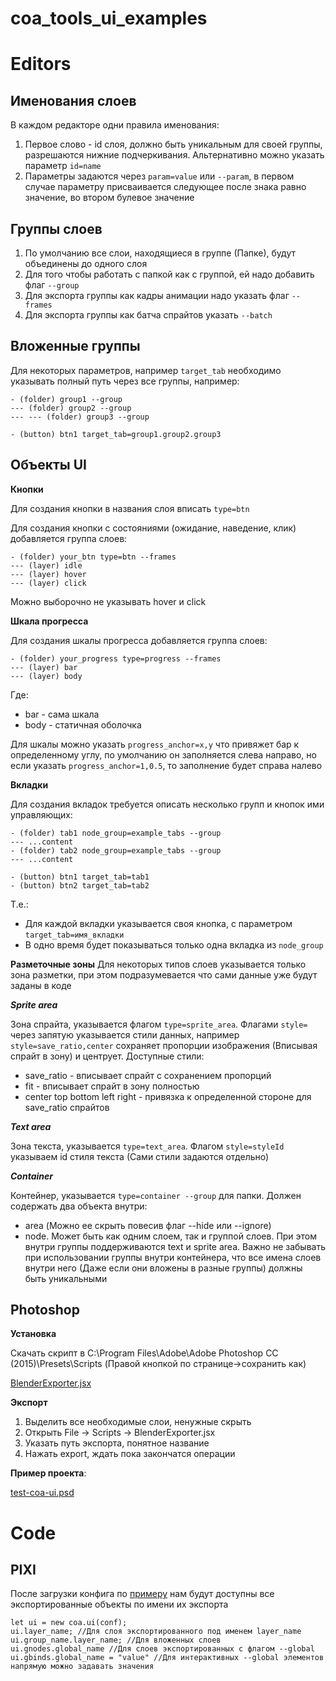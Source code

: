 # coa_tools_ui_examples

# Editors

## Именования слоев

В каждом редакторе одни правила именования:

1. Первое слово - id слоя, должно быть уникальным для своей группы, разрешаются нижние подчеркивания. Альтернативно можно указать параметр `id=name`
2. Параметры задаются через `param=value` или `--param`, в первом случае параметру присваивается следующее после знака равно значение, во втором булевое значение

## Группы слоев

1. По умолчанию все слои, находящиеся в группе (Папке), будут объединены до одного слоя
2. Для того чтобы работать с папкой как с группой, ей надо добавить флаг `--group`
3. Для экспорта группы как кадры анимации надо указать флаг `--frames`
4. Для экспорта группы как батча спрайтов указать `--batch`

## Вложенные группы

Для некоторых параметров, например `target_tab` необходимо указывать полный путь через все группы, например:

    - (folder) group1 --group
    --- (folder) group2 --group
    --- --- (folder) group3 --group

    - (button) btn1 target_tab=group1.group2.group3

## Объекты UI

**Кнопки**

Для создания кнопки в названия слоя вписать `type=btn`

Для создания кнопки с состояниями (ожидание, наведение, клик) добавляется группа слоев:

    - (folder) your_btn type=btn --frames
    --- (layer) idle
    --- (layer) hover
    --- (layer) click

Можно выборочно не указывать hover и click

**Шкала прогресса**

Для создания шкалы прогресса добавляется группа слоев:

    - (folder) your_progress type=progress --frames
    --- (layer) bar
    --- (layer) body

Где:

- bar - сама шкала
- body - статичная оболочка

Для шкалы можно указать `progress_anchor=x,y` что привяжет бар к определенному углу,
по умолчанию он заполняется слева направо, но если указать `progress_anchor=1,0.5`, то заполнение будет справа налево

**Вкладки**

Для создания вкладок требуется описать несколько групп и кнопок ими управляющих:

    - (folder) tab1 node_group=example_tabs --group
    --- ...content
    - (folder) tab2 node_group=example_tabs --group
    --- ...content

    - (button) btn1 target_tab=tab1
    - (button) btn2 target_tab=tab2

Т.е.:

- Для каждой вкладки указывается своя кнопка, с параметром `target_tab=имя_вкладки`
- В одно время будет показываться только одна вкладка из `node_group`

**Разметочные зоны**
Для некоторых типов слоев указывается только зона разметки, при этом подразумевается что сами данные уже будут заданы в коде

***Sprite area***

Зона спрайта, указывается флагом `type=sprite_area`. Флагами `style=` через запятую указывается стили данных, например `style=save_ratio,center` сохраняет пропорции изображения (Вписывая спрайт в зону) и центрует. 
Доступные стили:
 - save_ratio - вписывает спрайт с сохранением пропорций
 - fit - вписывает спрайт в зону полностью
 - center top bottom left right - привязка к определенной стороне для save_ratio спрайтов
 
 ***Text area***
 
 Зона текста, указывается `type=text_area`. Флагом `style=styleId` указываем id стиля текста (Сами стили задаются отдельно)
 
 ***Сontainer***
 
 Контейнер, указывается `type=container --group` для папки. Должен содержать два объекта внутри:
 - area (Можно ее скрыть повесив флаг --hide или --ignore)
 - node. Может быть как одним слоем, так и группой слоев. При этом внутри группы поддерживаются text и sprite area. Важно не забывать при использовании группы внутри контейнера, что все имена слоев внутри него (Даже если они вложены в разные группы) должны быть уникальными
 


## Photoshop

**Установка**

Скачать скрипт в C:\Program Files\Adobe\Adobe Photoshop CC (2015)\Presets\Scripts (Правой кнопкой по странице→сохранить как)

[BlenderExporter.jsx](https://raw.githubusercontent.com/Tymonrare/coa_tools/master/tools/Photoshop/BlenderExporter.jsx)

**Экспорт**

1. Выделить все необходимые слои, ненужные скрыть
2. Открыть File → Scripts → BlenderExporter.jsx
3. Указать путь экспорта, понятное название
4. Нажать export, ждать пока закончатся операции

**Пример проекта**:

[test-coa-ui.psd](../test/sample/test-ui.psd)

# Code

## PIXI

После загрузки конфига по [примеру](https://github.com/Tymonrare/coa_tools/blob/master/engines/PIXI/coa_importer/README.md#usage) нам будут доступны все экспортированные объекты по имени их экспорта

    let ui = new coa.ui(conf);
    ui.layer_name; //Для слоя экспортированного под именем layer_name
    ui.group_name.layer_name; //Для вложенных слоев
    ui.gnodes.global_name //Для слоев экспортированных с флагом --global
    ui.gbinds.global_name = "value" //Для интерактивных --global элементов напрямую можно задавать значения
